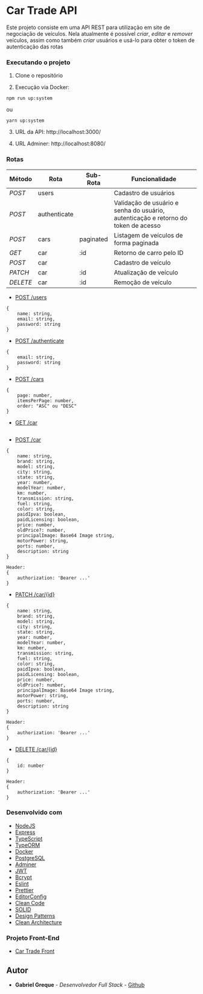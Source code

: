 # Car Trade API

Este projeto consiste em uma API REST para utilização em site de negociação de veículos. Nela atualmente é possível _criar_, _editar_ e _remover_ veículos, assim como também _criar_ usuários e usá-lo para obter o token de autenticação das rotas

### Executando o projeto

1. Clone o repositório

2. Execução via Docker:

```
npm run up:system
```

ou

```
yarn up:system
```

3. URL da API: http://localhost:3000/

4. URL Adminer: http://localhost:8080/

### Rotas

| Método   | Rota         | Sub-Rota  | Funcionalidade                                                                     |
| -------- | ------------ | --------- | ---------------------------------------------------------------------------------- |
| _POST_   | users        |           | Cadastro de usuários                                                               |
| _POST_   | authenticate |           | Validação de usuário e senha do usuário, autenticação e retorno do token de acesso |
| _POST_   | cars         | paginated | Listagem de veículos de forma paginada                                             |
| _GET_    | car          | :id       | Retorno de carro pelo ID                                                           |
| _POST_   | car          |           | Cadastro de veículo                                                                |
| _PATCH_  | car          | :id       | Atualização de veículo                                                             |
| _DELETE_ | car          | :id       | Remoção de veículo                                                                 |

- [POST /users](http://localhost:3000/users)

```
{
    name: string,
    email: string,
    password: string
}
```

- [POST /authenticate](http://localhost:3000/authenticate)

```
{
    email: string,
    password: string
}
```

- [POST /cars](http://localhost:3000/cars)

```
{
    page: number,
    itemsPerPage: number,
    order: "ASC" ou "DESC"
}
```

- [GET /car](http://localhost:3000/car/{id})

```

```

- [POST /car](http://localhost:3000/cars)

```
{
    name: string,
    brand: string,
    model: string,
    city: string,
    state: string,
    year: number,
    modelYear: number,
    km: number,
    transmission: string,
    fuel: string,
    color: string,
    paidIpva: boolean,
    paidLicensing: boolean,
    price: number,
    oldPrice?: number,
    principalImage: Base64 Image string,
    motorPower: string,
    ports: number,
    description: string
}

Header:
{
    authorization: 'Bearer ...'
}
```

- [PATCH /car/{id}](http://localhost:3000/car/{id})

```
{
    name: string,
    brand: string,
    model: string,
    city: string,
    state: string,
    year: number,
    modelYear: number,
    km: number,
    transmission: string,
    fuel: string,
    color: string,
    paidIpva: boolean,
    paidLicensing: boolean,
    price: number,
    oldPrice?: number,
    principalImage: Base64 Image string,
    motorPower: string,
    ports: number,
    description: string
}

Header:
{
    authorization: 'Bearer ...'
}
```

- [DELETE /car/{id}](http://localhost:3000/car/{id})

```
{
    id: number
}

Header:
{
    authorization: 'Bearer ...'
}
```

### Desenvolvido com

- [NodeJS](https://nodejs.org/en/)
- [Express](https://expressjs.com/pt-br/)
- [TypeScript](https://www.typescriptlang.org/)
- [TypeORM](https://typeorm.io/#/)
- [Docker](https://www.docker.com/)
- [PostgreSQL](https://www.postgresql.org/)
- [Adminer](https://www.adminer.org/)
- [JWT](https://jwt.io/)
- [Bcrypt](https://www.npmjs.com/package/bcrypt)
- [Eslint](https://eslint.org/)
- [Prettier](https://prettier.io/)
- [EditorConfig](https://editorconfig.org/)
- [Clean Code](https://www.amazon.com.br/Clean-Code-Handbook-Software-Craftsmanship/dp/0132350882)
- [SOLID](https://www.amazon.com.br/Princ%C3%ADpios-Pr%C3%A1ticos-Programa%C3%A7%C3%A3o-Agile-Profissionais/dp/8550804627)
- [Design Patterns](https://www.amazon.com.br/Design-Patterns-Elements-Reusable-Object-Oriented/dp/0201633612)
- [Clean Architecture](https://www.amazon.com.br/Clean-Architecture-Craftsmans-Software-Structure/dp/0134494164)

### Projeto Front-End

- [Car Trade Front](https://github.com/mrgreque/car-trade-front)

## Autor

- **Gabriel Greque** - _Desenvolvedor Full Stack_ - [Github](https://github.com/mrgreque)
